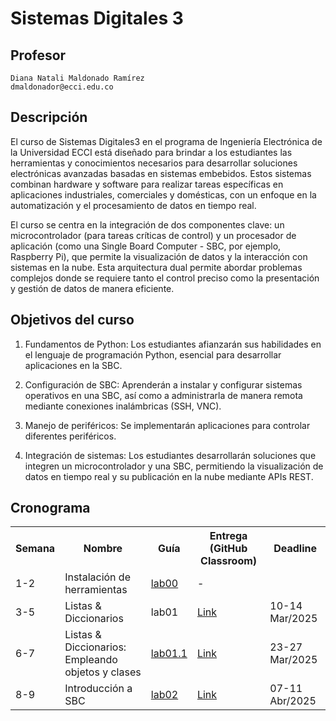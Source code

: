 # Sistemas Digitales 3

## Profesor
```
Diana Natali Maldonado Ramírez
dmaldonador@ecci.edu.co
```

## Descripción

El curso de Sistemas Digitales3 en el programa de Ingeniería Electrónica de la Universidad ECCI está diseñado para brindar a los estudiantes las herramientas y conocimientos necesarios para desarrollar soluciones electrónicas avanzadas basadas en sistemas embebidos. Estos sistemas combinan hardware y software para realizar tareas específicas en aplicaciones industriales, comerciales y domésticas, con un enfoque en la automatización y el procesamiento de datos en tiempo real.

El curso se centra en la integración de dos componentes clave: un microcontrolador (para tareas críticas de control) y un procesador de aplicación (como una Single Board Computer - SBC, por ejemplo, Raspberry Pi), que permite la visualización de datos y la interacción con sistemas en la nube. Esta arquitectura dual permite abordar problemas complejos donde se requiere tanto el control preciso como la presentación y gestión de datos de manera eficiente.

## Objetivos del curso

1. Fundamentos de Python: Los estudiantes afianzarán sus habilidades en el lenguaje de programación Python, esencial para desarrollar aplicaciones en la SBC.

2. Configuración de SBC: Aprenderán a instalar y configurar sistemas operativos en una SBC, así como a administrarla de manera remota mediante conexiones inalámbricas (SSH, VNC).

3. Manejo de periféricos: Se implementarán aplicaciones para controlar diferentes periféricos.

4. Integración de sistemas: Los estudiantes desarrollarán soluciones que integren un microcontrolador y una SBC, permitiendo la visualización de datos en tiempo real y su publicación en la nube mediante APIs REST.

## Cronograma

<table>
  <tr>
    <th>Semana</th>
    <th>Nombre</th>
    <th>Guía</th>
    <th>Entrega (GitHub Classroom)</th>
    <th>Deadline</th>
  </tr>
  <tr>
    <td>1-2</td>
    <td>Instalación de herramientas</td>
    <td><a href="/laboratorios/0_lab00/README.md">lab00</a></td>
    <td>-</td>
  </tr>
  <tr>
    <td>3-5</td>
    <td>Listas & Diccionarios  </td>
    <td>lab01</td>
    <td><a href="">Link </a></td>
    <td>10-14 Mar/2025</td>
  </tr>
  <tr>
    <td>6-7</td>
    <td> Listas & Diccionarios: Empleando objetos y clases</td>
    <td><a href="/laboratorios/1_lab01_1/README.md">lab01.1</a></td>
    <td><a href="">Link </a></td>
    <td> 23-27 Mar/2025</td>
  </tr>
  <tr>
    <td>8-9</td>
    <td> Introducción a SBC</td>
    <td><a href="">lab02</a></td>
    <td><a href="">Link </a></td>
    <td>07-11 Abr/2025</td>
  </tr>


</table>